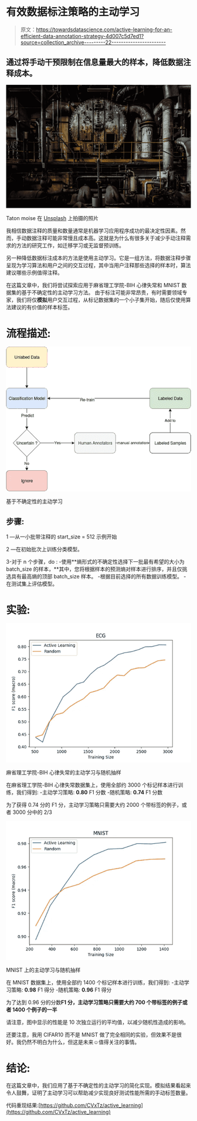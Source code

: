 # 有效数据标注策略的主动学习

> 原文：<https://towardsdatascience.com/active-learning-for-an-efficient-data-annotation-strategy-4d007c5d7ed1?source=collection_archive---------22----------------------->

## 通过将手动干预限制在信息量最大的样本，降低数据注释成本。

![](img/5ab0d43fa08e95b1c8174d5ef6f11f6d.png)

Taton moise 在 [Unsplash](https://unsplash.com/s/photos/humans-factory?utm_source=unsplash&utm_medium=referral&utm_content=creditCopyText) 上拍摄的照片

我相信数据注释的质量和数量通常是机器学习应用程序成功的最决定性因素。然而，手动数据注释可能非常慢且成本高。这就是为什么有很多关于减少手动注释需求的方法的研究工作，如迁移学习或无监督预训练。

另一种降低数据标注成本的方法是使用主动学习。它是一组方法，将数据注释步骤呈现为学习算法和用户之间的交互过程，其中当用户注释那些选择的样本时，算法建议哪些示例值得注释。

在这篇文章中，我们将尝试探索应用于麻省理工学院-BIH 心律失常和 MNIST 数据集的基于不确定性的主动学习方法。
由于标注可能非常昂贵，有时需要领域专家，我们将仅**模拟**用户交互过程，从标记数据集的一个小子集开始，随后仅使用算法建议的有价值的样本标签。

# 流程描述:

![](img/81f1d8655e22313667b7c392e7c9073c.png)

基于不确定性的主动学习

## 步骤:

1 —从一小批带注释的 start_size = 512 示例开始

2 —在初始批次上训练分类模型。

3-对于 n 个步骤，do :
-使用**熵形式的不确定性选择下一批最有希望的大小为 batch_size 的样本，**其中，您将根据样本的预测熵对样本进行排序，并且仅挑选具有最高熵的顶部 batch_size 样本。
-根据目前选择的所有数据训练模型。
-在测试集上评估模型。

# 实验:

![](img/98be87ad28c0837768e7e32184aed1a8.png)

麻省理工学院-BIH 心律失常的主动学习与随机抽样

在麻省理工学院-BIH 心律失常数据集上，使用全部约 3000 个标记样本进行训练，我们得到:
-主动学习策略: **0.80** F1 分数
-随机策略: **0.74** F1 分数

为了获得 0.74 分的 F1 分，主动学习策略只需要大约 2000 个带标签的例子，或者 3000 分中的 2/3

![](img/04f0a078c8058432ee8bd7a3e7ec9fab.png)

MNIST 上的主动学习与随机抽样

在 MNIST 数据集上，使用全部约 1400 个标记样本进行训练，我们得到:
-主动学习策略: **0.98** F1 得分
-随机策略: **0.96** F1 得分

为了达到 0.96 分的分数**F1 分，主动学习策略只需要大约 700 个带标签的例子或者 1400 个例子的一半**

请注意，图中显示的性能是 10 次独立运行的平均值，以减少随机性造成的影响。

还要注意，我用 CIFAR10 而不是 MNIST 做了完全相同的实验，但效果不是很好。我仍然不明白为什么，但这是未来☺值得关注的事情。

# 结论:

在这篇文章中，我们应用了基于不确定性的主动学习的简化实现。模拟结果看起来令人鼓舞，证明了主动学习可以帮助减少实现良好测试性能所需的手动标签数量。

代码重现结果:[https://github.com/CVxTz/active_learning](https://github.com/CVxTz/active_learning)